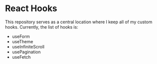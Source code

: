 # React Hooks

This repository serves as a central location where I keep all of my custom hooks.
Currently, the list of hooks is:

- useForm
- useTheme
- useInfiniteScroll
- usePagination
- useFetch
